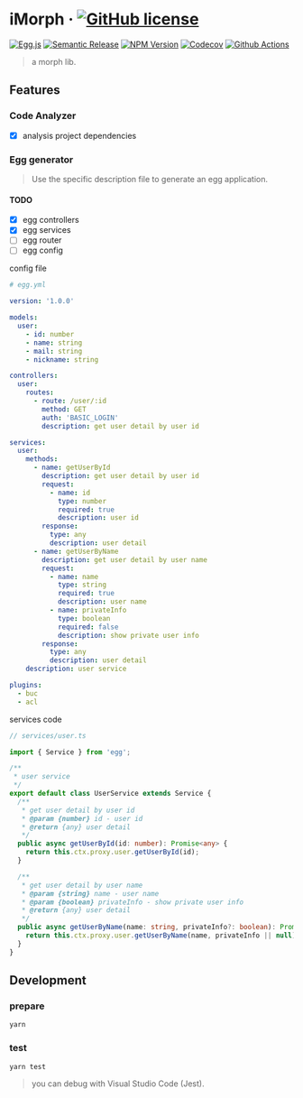 # iMorph &middot; [![GitHub license][license-square]][license-url]

[![Egg.js][egg-square]][egg-url]
[![Semantic Release][semantic-release-square]][semantic-release-url]
[![NPM Version][npm-square]][npm-url]
[![Codecov][codecov-square]][codecov-url]
[![Github Actions][github-actions-square]][github-actions-url]

[license-square]: https://img.shields.io/badge/license-MIT-blue.svg
[license-url]: https://github.com/thonatos/imorph/blob/HEAD/LICENSE
[egg-square]: https://img.shields.io/badge/Awesome-Egg.js-ff69b4.svg
[egg-url]: https://eggjs.org/
[npm-square]: https://img.shields.io/npm/v/imorph.svg
[npm-url]: https://www.npmjs.com/package/imorph
[codecov-square]: https://img.shields.io/codecov/c/github/thonatos/imorph.svg
[codecov-url]: https://codecov.io/gh/thonatos/imorph
[semantic-release-square]: https://img.shields.io/badge/%20%20%F0%9F%93%A6%F0%9F%9A%80-semantic--release-e10079.svg
[semantic-release-url]: https://github.com/semantic-release/semantic-release
[github-actions-square]: https://github.com/thonatos/imorph/workflows/Actions%20Release/badge.svg
[github-actions-url]: https://github.com/thonatos/imorph

> a morph lib.

## Features

### Code Analyzer

- [x] analysis project dependencies

### Egg generator

> Use the specific description file to generate an egg application.

#### TODO

- [x] egg controllers
- [x] egg services
- [ ] egg router
- [ ] egg config

config file

```yml
# egg.yml

version: '1.0.0'

models:
  user:
    - id: number
    - name: string
    - mail: string
    - nickname: string

controllers:
  user:
    routes:
      - route: /user/:id
        method: GET
        auth: 'BASIC_LOGIN'
        description: get user detail by user id

services:
  user:
    methods:
      - name: getUserById
        description: get user detail by user id
        request:
          - name: id
            type: number
            required: true
            description: user id
        response:
          type: any
          description: user detail
      - name: getUserByName
        description: get user detail by user name
        request:
          - name: name
            type: string
            required: true
            description: user name
          - name: privateInfo
            type: boolean
            required: false
            description: show private user info
        response:
          type: any
          description: user detail
    description: user service

plugins:
  - buc
  - acl
```

services code

```typescript
// services/user.ts

import { Service } from 'egg';

/**
 * user service
 */
export default class UserService extends Service {
  /**
   * get user detail by user id
   * @param {number} id - user id
   * @return {any} user detail
   */
  public async getUserById(id: number): Promise<any> {
    return this.ctx.proxy.user.getUserById(id);
  }

  /**
   * get user detail by user name
   * @param {string} name - user name
   * @param {boolean} privateInfo - show private user info
   * @return {any} user detail
   */
  public async getUserByName(name: string, privateInfo?: boolean): Promise<any> {
    return this.ctx.proxy.user.getUserByName(name, privateInfo || null);
  }
}
```

## Development

### prepare

```bash
yarn
```

### test

```bash
yarn test
```

> you can debug with Visual Studio Code (Jest).
